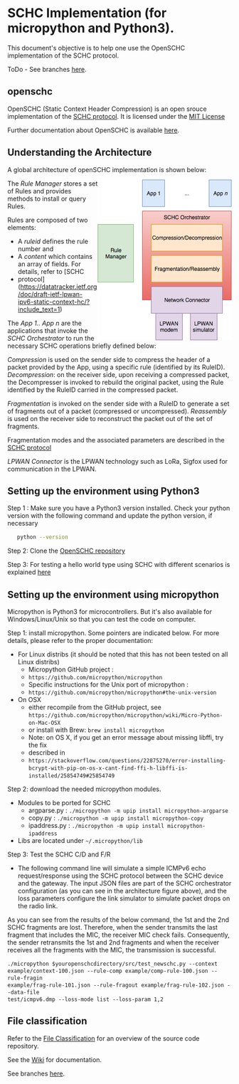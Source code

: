 # SCHC Implementation (for micropython and Python3).

This document's objective is to help one use the OpenSCHC implementation of the SCHC protocol.

ToDo - See branches [here](https://github.com/openschc/openschc/network).

##  openschc
OpenSCHC (Static Context Header Compression) is an open srouce implementation of the
[SCHC
protocol](https://datatracker.ietf.org/doc/draft-ietf-lpwan-ipv6-static-context-hc/?include_text=1).
It is licensed under the [MIT
License](https://github.com/openschc/openschc/blob/master/LICENSE)

Further documentation about OpenSCHC is available
[here](https://github.com/openschc/openschc/wiki).

## Understanding the Architecture
A global architecture of openSCHC implementation is shown below:

<img style="float: right;" src="images/openSHCH_arch.png">

The *Rule Manager* stores a set of Rules and provides methods to install or query Rules.

Rules are composed of two elements:
* A *ruleid* defines the rule number and
* A *content* which contains an array of fields. For details, refer to [SCHC
* protocol](https://datatracker.ietf.org/doc/draft-ietf-lpwan-ipv6-static-context-hc/?include_text=1)

The *App 1.. App n* are the applications that invoke the *SCHC Orchestrator* to run the necessary SCHC operations briefly
defined below:

*Compression* is used on the sender side to compress the header of a packet provided by the App,
using a specific rule (identified by its RuleID).
*Decompression*: on the receiver side, upon receiving a compressed packet,
the Decompresser is invoked to rebuild the original packet, using the Rule identified by the RuleID carried in the compressed packet.

*Fragmentation* is invoked on the sender side with a RuleID to generate a set of fragments out of a packet (compressed or uncompressed).
*Reassembly* is used on the receiver side to reconstruct the packet out of the set of fragments.

Fragmentation modes and the associated parameters are described in the [SCHC
protocol](https://datatracker.ietf.org/doc/draft-ietf-lpwan-ipv6-static-context-hc/?include_text=1)

*LPWAN Connector* is the LPWAN technology such as LoRa, Sigfox used for
communication in the LPWAN.

## Setting up the environment using Python3
Step 1 : Make sure you have a Python3 version installed. Check
your python version with the following command and update the python version, if
necessary
```sh
   python --version
```
Step 2: Clone the [OpenSCHC repository](https://github.com/openschc/openschc)

Step 3: For testing a hello world type using SCHC with different scenarios is
explained [here](https://github.com/openschc/openschc/blob/master/src/README.md)

## Setting up the environment using micropython
Micropython is Python3 for microcontrollers. But it's also available for Windows/Linux/Unix
so that you can test the code on computer.

Step 1: install micropython. Some pointers are indicated
below. For more details, please refer to the proper documentation:
* For Linux distribs (it should be noted that this has not been tested on all
Linux distribs)
  * Micropython GitHub project :
  * ```https://github.com/micropython/micropython```
  * Specific instructions for the Unix port of micropython :
  * ```https://github.com/micropython/micropython#the-unix-version```
* On OSX
  * either recompile from the GitHub project, see ```https://github.com/micropython/micropython/wiki/Micro-Python-on-Mac-OSX```
  * or install with Brew: ```brew install micropython```
  * Note: on OS X, if you get an error message about missing libffi, try the fix
  * described in
  * ```https://stackoverflow.com/questions/22875270/error-installing-bcrypt-with-pip-on-os-x-cant-find-ffi-h-libffi-is-installed/25854749#25854749```

Step 2: download the needed micropython modules.
* Modules to be ported for SCHC
  * argparse.py : ```./micropython -m upip install micropython-argparse```
  * copy.py : ```./micropython -m upip install micropython-copy```
  * ipaddress.py : ```./micropython -m upip install micropython-ipaddress```
* Libs are located under ```~/.micropython/lib```

Step 3: Test the SCHC C/D and F/R

* The following command line will simulate a simple ICMPv6 echo request/response using the SCHC protocol between
the SCHC device and the gateway. The input JSON files are part of the SCHC
orchestrator configuration (as you can see in the architecture figure above), and
the loss parameters configure the link simulator to simulate packet drops on the radio link.

As you can see from the results of the below command, the 1st and the 2nd SCHC
fragments are lost. Therefore, when the sender transmits the last fragment that includes
the MIC, the receiver MIC check fails.
Consequently, the sender retransmits the 1st and 2nd fragments and when the receiver
receives all the fragments with the MIC, the transmission is successful.

```  
./micropython $youropenschcdirectory/src/test_newschc.py --context
example/context-100.json --rule-comp example/comp-rule-100.json --rule-fragin
example/frag-rule-101.json --rule-fragout example/frag-rule-102.json --data-file
test/icmpv6.dmp --loss-mode list --loss-param 1,2
```




## File classification

Refer to the [File Classification](docs/File_Classification.md) for an overview
of the source code repository.



See the [Wiki](https://github.com/openschc/openschc/wiki) for documentation.

See branches [here](https://github.com/openschc/openschc/network).
